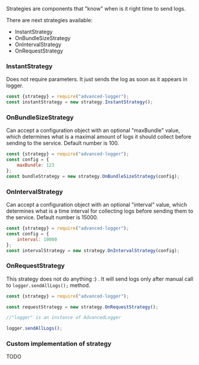 Strategies are components that "know" when is it right time to send logs.

There are next strategies available:

* InstantStrategy
* OnBundleSizeStrategy
* OnIntervalStrategy
* OnRequestStrategy

### InstantStrategy

Does not require parameters. It just sends the log as soon as it appears in logger.

```javascript
const {strategy} = require("advanced-logger");
const instantStrategy = new strategy.InstantStrategy();
```

### OnBundleSizeStrategy

Can accept a configuration object with an optional "maxBundle" value, which determines what is a maximal amount of logs it should collect before sending to the service. Default number is 100.

```javascript
const {strategy} = require("advanced-logger");
const config = {
    maxBundle: 123
};
const bundleStrategy = new strategy.OnBundleSizeStrategy(config);
```

### OnIntervalStrategy

Can accept a configuration object with an optional "interval" value, which determines what is a time interval for collecting logs before sending them to the service. Default number is 15000.

```javascript
const {strategy} = require("advanced-logger");
const config = {
    interval: 10000
};
const intervalStrategy = new strategy.OnIntervalStrategy(config);
```

### OnRequestStrategy

This strategy does not do anything :) . It will send logs only after manual call to ```logger.sendAllLogs();``` method.

```javascript
const {strategy} = require("advanced-logger");

const requestStrategy = new strategy.OnRequestStrategy();

//"logger" is an instance of AdvancedLogger

logger.sendAllLogs();
```

### Custom implementation of strategy

TODO